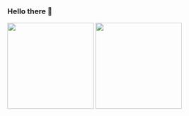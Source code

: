### Hello there 👋

<!--
**semazurek/semazurek** is a ✨ _special_ ✨ repository because its `README.md` (this file) appears on your GitHub profile.

Here are some ideas to get you started:

- 🔭 I’m currently working on ...
- 🌱 I’m currently learning ...
- 👯 I’m looking to collaborate on ...
- 🤔 I’m looking for help with ...
- 💬 Ask me about ...
- 📫 How to reach me: ...
- 😄 Pronouns: ...
- ⚡ Fun fact: ...
-->
<img src="https://github-readme-stats.vercel.app/api?username=semazurek&count_private=true&show_icons=true&hide_border=true&theme=radical" height="195"> <img src="https://github-readme-stats.vercel.app/api/top-langs/?username=semazurek&hide_border=true&theme=radical&layout=compact" height="195">
